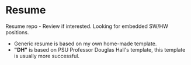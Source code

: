 # Resume

Resume repo - Review if interested.  Looking for embedded SW/HW positions.

* Generic resume is based on my own home-made template.
* **"DH"** is based on PSU Professor Douglas Hall's template, this template is usually more successful.
